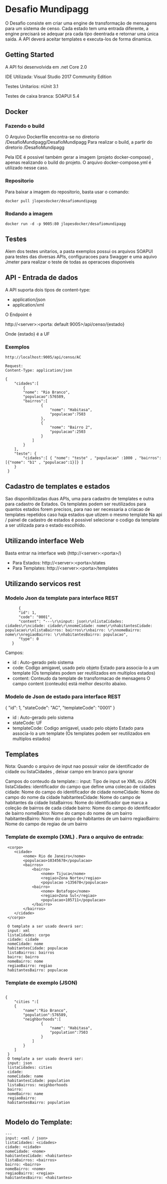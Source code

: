 # Desafio Mundipagg

O Desafio consiste em criar uma engine de transformação de mensagens para um sistema de censo.
Cada estado tem uma entrada diferente, a engine precisará se adequar pra cada tipo deentrada e retornar uma única saida. 
A API deverá aceitar templates e executa-los de forma dinamica.


## Getting Started

A API foi desenvolvida em .net Core 2.0

IDE Utilizada: Visual Studio 2017 Community Edition

Testes Unitarios: nUnit 3.1

Testes de caixa branca: SOAPUI 5.4



## Docker

### Fazendo o build
 
 O Arquivo Dockerfile encontra-se no diretorio /DesafioMundipagg/DesafioMundipagg 
 Para realizar o build, a partir do diretorio /DesafioMundipagg
 
 Pela IDE é possivel também gerar a imagem (projeto docker-compose) , apenas realizando o build do projeto.
 O arquivo docker-compose.yml é utilizado nesse caso. 




### Repositorio

Para baixar a imagem do repositorio, basta usar o comando:

```
docker pull jlopesdocker/desafiomundipagg
```


### Rodando a imagem

```
docker run -d -p 9005:80 jlopesdocker/desafiomundipagg
```

## Testes

Alem dos testes unitarios, a pasta exemplos possui os arquivos SOAPUI para testes das diversas APIs, configuracoes para Swagger
e uma aquivo Jmeter para realizar o teste de todas as operacoes disponiveis


## API - Entrada de dados

A API suporta dois tipos de content-type:
* application/json
* application/xml

O Endpoint é 

http://&lt;server&gt;:&lt;porta: default 9005&gt;/api/censo/{estado}

Onde {estado} é a UF 

### Exemplos

```
http://localhost:9005/api/censo/AC

Request:
Content-Type: application/json

{
    "cidades":[ 
        {
        "nome": "Rio Branco", 
        "populacao":576589,
        "bairros":[
                {
                    "nome": "Habitasa",
                    "populacao":7503
                },
                {
                    "nome": "Bairro 2",
                    "populacao":2503
                }
            ]
        }
    ],
    "teste": {
        "cidades":[ { "nome": "teste" , "populacao" :1000 , "bairros": [{"nome": "b1" , "populacao":1}]} ]
    }
 }

```



## Cadastro de templates e estados

 Sao disponibilizadas duas APIs, uma para cadastro de templates e outra para cadastro de Estados.
 Os templates podem ser reutilizados para quantos estados forem precisos, para nao ser necessaria a criacao de templates repetidos caso haja estados que utizem o mesmo template
 Na api / painel de cadastro de estados é possivel selecionar o codigo da template a ser utilizada para o estado escolhido.

## Utilizando interface Web

Basta entrar na interface web (http://&lt;server&gt;:&lt;porta&gt;/)

* Para Estados: http://&lt;server&gt;:&lt;porta&gt;/states
* Para Templates: http://&lt;server&gt;:&lt;porta&gt;/templates

## Utilizando servicos rest

### Modelo Json da template para interface REST

```
      {
      "id": 1,
      "code": "0001",
      "content": "---\r\ninput: json\r\nlistaCidades: cidades\r\ncidade: cidade\r\nnomeCidade: nome\r\nhabitantesCidade: populacao\r\nlistaBairros: bairros\r\nbairro: \r\nnomeBairro: nome\r\nregiaoBairro: \r\nhabitantesBairro: populacao",
      "type": 0
   }
```
Campos:
 * id  : Auto-gerado pelo sistema
 * code: Codigo amigavel, usado pelo objeto Estado para associa-lo a um template (Os templates podem ser reutilizados em multiplos estados) 
 * content: Conteudo da template de transformacao de mensagens
 O campo content (conteudo) está melhor descrito abaixo. 
 
### Modelo de Json de estado para interface REST

{
   "id": 1,
   "stateCode": "AC",
   "templateCode": "0001"
}
 * id  : Auto-gerado pelo sistema
 * stateCode: UF
 * templateCode: Codigo amigavel, usado pelo objeto Estado para associa-lo a um template (Os templates podem ser reutilizados em multiplos estados)  
  
## Templates


 Nota: Quando o arquivo de input nao possuir valor de identificador de cidade ou listaCidades , deixar campo em branco para ignorar

 Campos do conteudo da template:::
 input: Tipo de input se XML ou JSON
 listaCidades: identificador do campo que define uma colecao de cidades 
 cidade: Nome do campo do identificador de cidade
 nomeCidade: Nome do campo do nome da cidade
 habitantesCidade: Nome do campo de habitantes da cidade
 listaBairros: Nome do identificador que marca a coleção de bairros de cada cidade
 bairro: Nome do campo do identificador de bairro
 nomeBairro: Nome do campo do nome de um bairro
 habitantesBairro: Nome do campo de habitantes de um bairro
 regiaoBairro: Nome do campo de regiao de um bairro


 ### Template de exemplo (XML) . Para o arquivo de entrada:
```
 <corpo> 
    <cidade> 
        <nome> Rio de Janeiro</nome>
        <populacao>10345678</populacao>
        <bairros>
            <bairro> 
                <nome> Tijuca</nome>
                <regiao>Zona Norte</regiao>
                <populacao >135678</populacao>
            <bairro>
                <nome> Botafogo</nome>
                <regiao>Zona Sul</regiao>
                <populacao>105711</populacao>
            </bairro>
        </bairros> 
    </cidade> 
 </corpo> 

 O template a ser usado deverá ser:
 input: xml
 listaCidades: corpo
 cidade: cidade
 nomeCidade: nome
 habitantesCidade: populacao
 listaBairros: bairros
 bairro: bairro
 nomeBairro: nome
 regiaoBairro: regiao
 habitantesBairro: populacao
```

### Template de exemplo (JSON)
```

{
    "cities ":[ 
    {
        "name":"Rio Branco", 
        "population":576589,
        "neighborhoods":[
                {
                    "name": "Habitasa",
                    "population":7503
                }
            ]
        }
    ]
 }
 O template a ser usado deverá ser:
 input: json
 listaCidades: cities
 cidade: 
 nomeCidade: name
 habitantesCidade: population
 listaBairros: neighborhoods
 bairro: 
 nomeBairro: name
 regiaoBairro: 
 habitantesBairro: population


```
	 
## Modelo do Template:
```
---
input: <xml / json>
listaCidades: <cidades>
cidade: <cidade>
nomeCidade: <nome>
habitantesCidade: <habitantes>
listaBairros: <bairros>
bairro: <bairro>
nomeBairro: <nome>
regiaoBairro: <regiao>
habitantesBairro: <habitantes>
    
```
